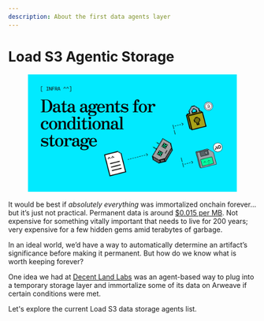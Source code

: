 ```yaml
---
description: About the first data agents layer
---
```


# Load S3 Agentic Storage

<figure><img src="../.gitbook/assets/image (2) (1).png" alt=""><figcaption></figcaption></figure>

It would be best if _absolutely everything_ was immortalized onchain forever… but it’s just not practical. Permanent data is around [$0.015 per MB](https://ar-fees.arweave.net/). Not expensive for something vitally important that needs to live for 200 years; very expensive for a few hidden gems amid terabytes of garbage.

In an ideal world, we’d have a way to automatically determine an artifact’s significance before making it permanent. But how do we know what is worth keeping forever?

One idea we had at [Decent Land Labs](https://decent.land/) was an agent-based way to plug into a temporary storage layer and immortalize some of its data on Arweave if certain conditions were met.&#x20;

Let's explore the current Load S3 data storage agents list.

